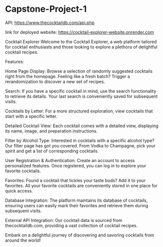 # Capstone-Project-1

API: https://www.thecocktaildb.com/api.php


link for deployed website: https://cocktail-explorer-website.onrender.com

Cocktail Explorer
Welcome to the Cocktail Explorer, a web platform tailored for cocktail enthusiasts and those looking to explore a plethora of delightful cocktail recipes.

Features:

Home Page Display: Browse a selection of randomly suggested cocktails right from the homepage. Feeling like a fresh batch? Trigger a rerandomization to discover a new set of recipes.

Search: If you have a specific cocktail in mind, use the search functionality to retrieve its details. Your last search is conveniently saved for subsequent visits.

Cocktails by Letter: For a more structured exploration, view cocktails that start with a specific letter.

Detailed Cocktail View: Each cocktail comes with a detailed view, displaying its name, image, and preparation instructions.

Filter by Alcohol Type: Interested in cocktails with a specific alcohol type? Our filter page has got you covered. From Vodka to Champagne, pick your spirit and get a list of corresponding cocktails.

User Registration & Authentication: Create an account to access personalized features. Once registered, you can log in to explore your favorite cocktails.

Favorites: Found a cocktail that tickles your taste buds? Add it to your favorites. All your favorite cocktails are conveniently stored in one place for quick access.

Database Integration: The platform maintains its database of cocktails, ensuring users can easily mark their favorites and retrieve them during subsequent visits.

External API Integration: Our cocktail data is sourced from thecocktaildb.com, providing a vast collection of cocktail recipes.

Embark on a delightful journey of discovering and savoring cocktails from around the world!